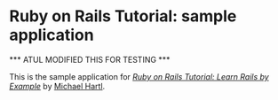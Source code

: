 # Ruby on Rails Tutorial: sample application
*** ATUL MODIFIED THIS FOR TESTING ***

This is the sample application for
[*Ruby on Rails Tutorial: Learn Rails by Example*](http://railstutorial.org/)
by [Michael Hartl](http://michaelhartl.com/).

